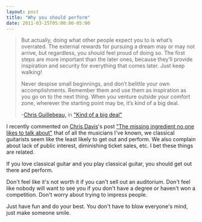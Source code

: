 ```yaml
---
layout: post
title: "Why you should perform"
date: 2011-03-25T05:00:00-05:00
---
```


> But actually, doing what other people expect you to is what’s overrated. The  external rewards for pursuing a dream may or may not arrive, but  regardless, you should feel proud of doing so. The first steps are more  important than the later ones, because they’ll provide inspiration and  security for everything that comes later. Just keep walking! 
>
>  Never despise small beginnings, and don’t belittle your own  accomplishments. Remember them and use them as inspiration as you go on  to the next thing. When you venture outside your comfort zone, wherever  the starting point may be, it’s kind of a big deal. 
>
> -<a href="http://www.blogger.com/">Chris Guillebeau,</a> in <a href="http://chrisguillebeau.com/3x5/kind-of-a-big-deal/">"Kind of a big deal"</a>

I recently commented on <a href="http://christopherguitar.com/">Chris Davis</a>'s post <a href="http://www.classicalguitarblog.net/2011/03/the-missing-ingredient-no-one-likes-to-talk-about/">"The missing ingredient no one likes to talk about"</a> that of all the musicians I've known, we classical guitarists seem like the least likely to get out and perform. We also complain about lack of public interest, diminishing ticket sales, etc. I bet these things are related. 

If you love classical guitar and you play classical guitar, you should get out there and perform.

Don't feel like it's not worth it if you can't sell out an auditorium. Don't feel like nobody will want to see you if you don't have a degree or haven't won a competition. Don't worry about trying to impress people.

Just have fun and do your best. You don't have to blow everyone's mind, just make someone smile.

